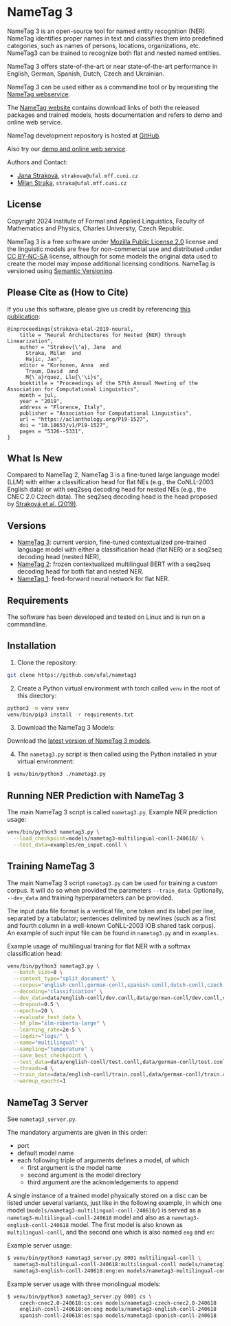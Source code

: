 # NameTag 3

NameTag 3 is an open-source tool for named entity recognition (NER). NameTag
identifies proper names in text and classifies them into predefined categories,
such as names of persons, locations, organizations, etc. NameTag3 can be trained
to recognize both flat and nested named entities.

NameTag 3 offers state-of-the-art or near state-of-the-art performance in
English, German, Spanish, Dutch, Czech and Ukrainian.

NameTag 3 can be used either as a commandline tool or by requesting the [NameTag webservice](https://lindat.mff.cuni.cz/services/nametag/).

The [NameTag website](https://ufal.mff.cuni.cz/nametag) contains download links
of both the released packages and trained models, hosts documentation and
refers to demo and online web service.

NameTag development repository is hosted at [GitHub](https://github.com/ufal/nametag3).

Also try our [demo and online web service](https://lindat.mff.cuni.cz/services/nametag/).

Authors and Contact:

- [Jana Straková](https://ufal.mff.cuni.cz/jana-strakova), `strakova@ufal.mff.cuni.cz`
- [Milan Straka](https://ufal.mff.cuni.cz/milan-straka), `straka@ufal.mff.cuni.cz`


## License

Copyright 2024 Institute of Formal and Applied Linguistics, Faculty of
Mathematics and Physics, Charles University, Czech Republic.

NameTag 3 is a free software under [Mozilla Public License 2.0](https://www.mozilla.org/MPL/2.0/)
license and the linguistic models are free for non-commercial use and
distributed under [CC BY-NC-SA](https://creativecommons.org/licenses/by-nc-sa/3.0/)
license, although for some models the original data used to create the model
may impose additional licensing conditions. NameTag is versioned using
[Semantic Versioning](https://semver.org/).


## Please Cite as (How to Cite)

If you use this software, please give us credit by referencing [this publication](https://aclanthology.org/P19-1527.pdf):

```
@inproceedings{strakova-etal-2019-neural,
    title = "Neural Architectures for Nested {NER} through Linearization",
    author = "Strakov{\'a}, Jana  and
      Straka, Milan  and
      Hajic, Jan",
    editor = "Korhonen, Anna  and
      Traum, David  and
      M{\`a}rquez, Llu{\'\i}s",
    booktitle = "Proceedings of the 57th Annual Meeting of the Association for Computational Linguistics",
    month = jul,
    year = "2019",
    address = "Florence, Italy",
    publisher = "Association for Computational Linguistics",
    url = "https://aclanthology.org/P19-1527",
    doi = "10.18653/v1/P19-1527",
    pages = "5326--5331",
}
```


## What Is New

Compared to NameTag 2, NameTag 3 is a fine-tuned large language model (LLM) with
either a classification head for flat NEs (e.g., the CoNLL-2003 English data) or
with seq2seq decoding head for nested NEs (e.g., the CNEC 2.0 Czech data). The
seq2seq decoding head is the head proposed by [Straková et al. (2019)](https://aclanthology.org/P19-1527).


## Versions

- [NameTag 3](https://ufal.mff.cuni.cz/nametag/3): current version, fine-tuned contextualized pre-trained language
  model with either a classification head (flat NER) or a seq2seq decoding head
  (nested NER),
- [NameTag 2](https://github.com/ufal/nametag/2): frozen contextualized
  multilingual BERT with a seq2seq decoding head for both flat and nested NER.
- [NameTag 1](https://ufal.mff.cuni.cz/nametag/1): feed-forward neural network
  for flat NER.


## Requirements

The software has been developed and tested on Linux and is run on a commandline.


## Installation

1. Clone the repository:

```sh
git clone https://github.com/ufal/nametag3
```

2. Create a Python virtual environment with torch called `venv` in the root of this directory:

```sh
python3 -m venv venv
venv/bin/pip3 install -r requirements.txt
```

3. Download the NameTag 3 Models:

Download the [latest version of NameTag 3 models](https://ufal.mff.cuni.cz/nametag/3#models).

4. The `nametag3.py` script is then called using the Python installed in your virtual environment:

```sh
$ venv/bin/python3 ./nametag3.py
```


## Running NER Prediction with NameTag 3

The main NameTag 3 script is called `nametag3.py`. Example NER prediction usage:

```sh
venv/bin/python3 nametag3.py \
  --load_checkpoint=models/nametag3-multilingual-conll-240618/ \
  --test_data=examples/en_input.conll \
```


## Training NameTag 3

The main NameTag 3 script `nametag3.py` can be used for training a custom
corpus. It will do so when provided the parameters `--train_data`. Optionally,
`--dev_data` and training hyperparameters can be provided.

The input data file format is a vertical file, one token and its label per line,
separated by a tabulator; sentences delimited by newlines (such as a first and
fourth column in a well-known CoNLL-2003 IOB shared task corpus). An example of
such input file can be found in `nametag3.py` and in `examples`.

Example usage of multilingual traning for flat NER with a softmax classification
head:

```sh
venv/bin/python3 nametag3.py \
  --batch_size=8 \
  --context_type="split_document" \
  --corpus="english-conll,german-conll,spanish-conll,dutch-conll,czech-cnec2.0_conll,ukrainian-languk_conll" \
  --decoding="classification" \
  --dev_data=data/english-conll/dev.conll,data/german-conll/dev.conll,data/spanish-conll/dev.conll,data/dutch-conll/dev.conll,data/czech-cnec2.0_conll/dev.conll,data/ukrainian-languk_conll/dev.conll \
  --dropout=0.5 \
  --epochs=20 \
  --evaluate_test_data \
  --hf_plm="xlm-roberta-large" \
  --learning_rate=2e-5 \
  --logdir="logs/" \
  --name="multilingual" \
  --sampling="temperature" \
  --save_best_checkpoint \
  --test_data=data/english-conll/test.conll,data/german-conll/test.conll,data/spanish-conll/test.conll,data/dutch-conll/test.conll,data/czech-cnec2.0_conll/test.conll,data/ukrainian-languk_conll/test.conll \
  --threads=4 \
  --train_data=data/english-conll/train.conll,data/german-conll/train.conll,data/spanish-conll/train.conll,data/dutch-conll/train.conll,data/czech-cnec2.0_conll/train.conll,data/ukrainian-languk_conll/train.conll \
  --warmup_epochs=1
```


## NameTag 3 Server

See `nametag3_server.py`.

The mandatory arguments are given in this order:

- port
- default model name
- each following triple of arguments defines a model, of which
  - first argument is the model name
  - second argument is the model directory
  - third argument are the acknowledgements to append

A single instance of a trained model physically stored on a disc can be listed
under several variants, just like in the following example, in which one model
(`models/nametag3-multilingual-conll-240618/`) is served as
a `nametag3-multilingual-conll-240618` model and also as
a `nametag3-english-conll-240618` model. The first model is also known as
`multilingual-conll`, and the second one which is also named `eng` and `en`:

Example server usage:

```sh
$ venv/bin/python3 nametag3_server.py 8001 multilingual-conll \
  nametag3-multilingual-conll-240618:multilingual-conll models/nametag3-multilingual-conll-240618/ multilingual_ack_link \
  nametag3-english-conll-240618:eng:en models/nametag3-multilingual-conll-240618/ english_ack_link \
```

Example server usage with three monolingual models:

```sh
$ venv/bin/python3 nametag3_server.py 8001 cs \
    czech-cnec2.0-240618:cs:ces models/nametag3-czech-cnec2.0-240618   czech-cnec2_acknowledgements \
    english-conll-240618:en:eng models/nametag3-english-conll-240618   english-conll_acknowledgements \
    spanish-conll-240618:es:spa models/nametag3-spanish-conll-240618   spanish-conll_acknowledgements
```
